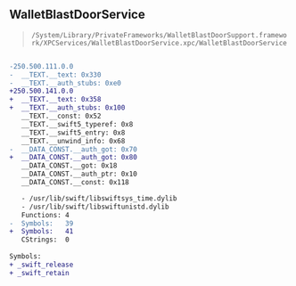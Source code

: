 ## WalletBlastDoorService

> `/System/Library/PrivateFrameworks/WalletBlastDoorSupport.framework/XPCServices/WalletBlastDoorService.xpc/WalletBlastDoorService`

```diff

-250.500.111.0.0
-  __TEXT.__text: 0x330
-  __TEXT.__auth_stubs: 0xe0
+250.500.141.0.0
+  __TEXT.__text: 0x358
+  __TEXT.__auth_stubs: 0x100
   __TEXT.__const: 0x52
   __TEXT.__swift5_typeref: 0x8
   __TEXT.__swift5_entry: 0x8
   __TEXT.__unwind_info: 0x68
-  __DATA_CONST.__auth_got: 0x70
+  __DATA_CONST.__auth_got: 0x80
   __DATA_CONST.__got: 0x18
   __DATA_CONST.__auth_ptr: 0x10
   __DATA_CONST.__const: 0x118

   - /usr/lib/swift/libswiftsys_time.dylib
   - /usr/lib/swift/libswiftunistd.dylib
   Functions: 4
-  Symbols:   39
+  Symbols:   41
   CStrings:  0
 
Symbols:
+ _swift_release
+ _swift_retain

```
